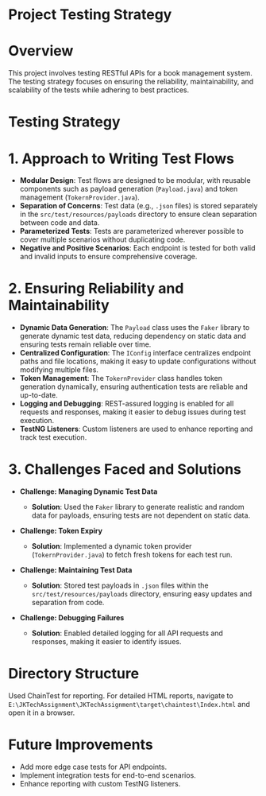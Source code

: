 # Project Testing Strategy

# Overview
This project involves testing RESTful APIs for a book management system. The testing strategy focuses on ensuring the reliability, maintainability, and scalability of the tests while adhering to best practices.



# Testing Strategy

# 1. Approach to Writing Test Flows
- **Modular Design**: Test flows are designed to be modular, with reusable components such as payload generation (`Payload.java`) and token management (`TokernProvider.java`).
- **Separation of Concerns**: Test data (e.g., `.json` files) is stored separately in the `src/test/resources/payloads` directory to ensure clean separation between code and data.
- **Parameterized Tests**: Tests are parameterized wherever possible to cover multiple scenarios without duplicating code.
- **Negative and Positive Scenarios**: Each endpoint is tested for both valid and invalid inputs to ensure comprehensive coverage.



# 2. Ensuring Reliability and Maintainability
- **Dynamic Data Generation**: The `Payload` class uses the `Faker` library to generate dynamic test data, reducing dependency on static data and ensuring tests remain reliable over time.
- **Centralized Configuration**: The `IConfig` interface centralizes endpoint paths and file locations, making it easy to update configurations without modifying multiple files.
- **Token Management**: The `TokernProvider` class handles token generation dynamically, ensuring authentication tests are reliable and up-to-date.
- **Logging and Debugging**: REST-assured logging is enabled for all requests and responses, making it easier to debug issues during test execution.
- **TestNG Listeners**: Custom listeners are used to enhance reporting and track test execution.



# 3. **Challenges Faced and Solutions**
- **Challenge: Managing Dynamic Test Data**
  - **Solution**: Used the `Faker` library to generate realistic and random data for payloads, ensuring tests are not dependent on static data.

- **Challenge: Token Expiry**
  - **Solution**: Implemented a dynamic token provider (`TokernProvider.java`) to fetch fresh tokens for each test run.

- **Challenge: Maintaining Test Data**
  - **Solution**: Stored test payloads in `.json` files within the `src/test/resources/payloads` directory, ensuring easy updates and separation from code.

- **Challenge: Debugging Failures**
  - **Solution**: Enabled detailed logging for all API requests and responses, making it easier to identify issues.



# Directory Structure

Used ChainTest for reporting.
For detailed HTML reports, navigate to `E:\JKTechAssignment\JKTechAssignment\target\chaintest\Index.html` and open it in a browser.



# Future Improvements
- Add more edge case tests for API endpoints.
- Implement integration tests for end-to-end scenarios.
- Enhance reporting with custom TestNG listeners.